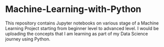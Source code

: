 # Machine-Learning-with-Python
This repository contains Jupyter notebooks on various stage of a Machine Learning Project starting from beginner level to advanced level. I would be uploading the concepts that I am learning as part of my Data Science journey using Python.

